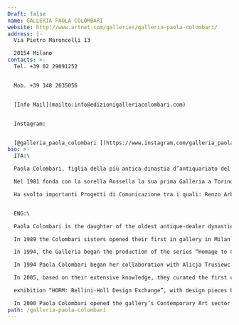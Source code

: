 ```yaml
---
Draft: false
name: GALLERIA PAOLA COLOMBARI
website: http://www.artnet.com/galleries/galleria-paola-colombari/
address: |-
  Via Pietro Maroncelli 13

  20154 Milano
contacts: >-
  Tel. +39 02 29091252 


  Mob. +39 348 2635056


  [Info Mail](mailto:info@edizionigalleriacolombari.com)


  Instagram:


  [@galleria_paola_colombari ](https://www.instagram.com/galleria_paola_colombari/)
bio: >-
  ITA:\

  Paola Colombari, figlia della più antica dinastia d’antiquariato del Nord Italia, dopo un’intensa e giovanile attività agonistica nella Nazionale Italiana di sci con la partecipazione alla Coppa del Mondo, si dedica agli studi di Archeologia mediorientale con la specializzazione in Egittologia.

  Nel 1981 fonda con la sorella Rossella la sua prima Galleria a Torino. Per circa dieci anni si occupano della ricerca sul XX secolo, partecipano allo sviluppo del Modernariato con particolare attenzione allo studio ed alla promozione culturale del noto Architetto torinese Carlo Mollino. Dal 1984 al 1987 organizzano le prime aste di Modernariato in Italia, tra le quali la grande asta dell’aprile ‘85 dedicata all’opera molliniana e nel 1986 la prima asta di design contemporaneo, mettendo all’incanto la famosa collezione della Triennale del 1985 “Le Affinità Elettive”. Nel 1989 si trasferiscono a Milano e Paola Colombari, figura attiva e trasversale, dopo una lunga esperienza nel modernariato fonda la sua galleria di Art Design sperimentando le nuove tendenze post-moderne e fondando nel 1991 il brand “Edizioni Galleria Colombari” producendo opere di Art Design in Limited Edition firmate da importanti designer italiani ed internazionali e collaborando con designers storici come Ron Arad, David Palterer, Alessandro Mendini, Ettore Sottsass, Ugo La Pietra, Adolfo Natalini, Andrea Branzi, Mario Bellini, Bob Wilson, Riccardo Dalisi, Garouste & Bonetti e altri. Trend-setter dell’Art Design oggi Paola Colombari collabora con importanti designer internazionali come: Karim Rashid, Pawel Grunert, Sergio J. Matos, Ronald Scliar Sasson, Juliano Guidi, Antonio Cagianelli, Luca Sacchetti ecc. Dal 1994 produce una linea in Omaggio all’Architetto Carlo Mollino di cui la famosa “Lampada Suora” è diventata un best-seller internazionale nelle più importanti Case d’Aste come Sotheby’s, Christie’s, Piasa, Richard Wright. Dal 1990 Paola Colombari attiva collaborazioni con importanti Gallerie e Musei Internazionali come: il Musée Des Arts Decoratifs di Montrèal in Canada, il Kunster Kolonie Museum di Darmstadt in Germania, il Museo di Gent ed Oostende in Belgio, il Kulturring Stadt Gallerie di Sundern, il Museo d’Arte Contemporanea del Castello di Varsavia in Polonia, il Museum of Contemporary Art Kiasma di Helsinki ed organizza alcune mostre per l’Istituto Italiano di Cultura dedicate all’opera del grande Architetto Carlo Mol- lino nel 2000 a Parigi e nel 2001 ad Amsterdam e Bruxelles. Paola Colombari si occupa inoltre dal 1990 di management culturale, sua la prima collezione nel 1991 di “Box of chocolate” firmata da importanti designers per la Peyrano Cioccolato,nel 1995 è consulente per il design’s product per la società Gempico di Mosca, nel 1997 apre i rapporti con i Paesi dell’Est collaborando con Alicja Trusiewicz per la promozione del design po- lacco in Italia.

  Ha svolto importanti Progetti di Comunicazione tra i quali: Renzo Arbore, Bob Wilson, Adisco, la Comis Lombardia, L’Ente Fiera di Parma e per il Padiglione D’Israele alla 9° Biennale di Architettura di Venezia del 2004 curata da Kurt Forster dal titolo “Metamorph”. Il 23 Ottobre 2001 organizza con Rossella Colombari un’asta esclusiva alla Christie’s di Londra dedicata all’opera completa di Carlo Mollino ed in base alla loro lunga esperienza nel 2005 curano il primo catalogo dei mobili dedicato alle opere di “Carlo Mollino. Catalogo dei Mobili” edito da Idea Books. Nel 2004 fonda ed è curatore del primo format fieristico nel settore del collezionismo dell’Art Design con l’Ente Fiera Milano-Novegro e nel 2005 cura le sezioni di “Design e Avanguardie Contemporanee” per la Fiera “Antiquaria” promossa da Fiera Milano City e cura la mostra “Installa- zioni tra Arte e Design”. Organizza e cura alcune mostre tra le quali: nel 2008 la mostra a Parigi del designer anglo-egiziano Karim Rashid, nel 2009 la mostra “Eco-Trans-Pop”, nel 2010 “Horm: Bellini-Holl design exchange” sette lampade progettate dai designers Mario Bellini e Steven Holl; nel 2011 “Effetto Acciaio”, nel 2012 una ricerca sul segno mistico “ The Religious Contemporary Design”, nel 2013 organizza e cura con Silvia Ariemma la mostra dedicata ai giovani talenti italiani “WABI SABI Italian Slow Design”, nel 2014 cura la mostra “Art Design for Freedom”, nel 2015 cura la mostra con Neia Paz dedicata ai designer brasiliani “Brasil Art Design” e il Solo Show della nota attrice-artista Marisa Laurito a Milano e “Radici Squadrate” alla Galleria Narciso di Torino durante Artissima. Cura la collezione “World Champion Glass Sky// Project” per Gioara fondata da Giorgio Gros. Presenta al Salone del Mobile 2016 la mostra “Cosmic Vanity” di Antonio Cagianelli, nel 2017 la personale del noto designer brasiliano Sergio J. Matos e nel 2018 del designer Ronald Scliar Sasson, nel 2019 cura la mostra collettiva “Artdesign. Newtrends”. Paola Colombari nel 2000 apre la nuova sezione di Arte Contemporanea occupandosi di artisti italiani ed internazionali in particolare seguendo l’opera degli artisti: Andrea De Carvalho (Brasile), Monica Silva (Brasile), Alessandra Roveda (ITA), Marilù S. Manzini (ITA), Carla Chiusano (ITA), Alessandro Vasapolli (ITA) , Uli Weber (DE), Tom Vack (USA), Steve Thornton (USA) e collabora dal 2016 con il noto fotografo British David Yarrow. Ha collaborato con l’artista Maimouna Guerresi e con gli artisti Blue and Joy. Ad Aprile 2019 durante il Salone del Mobile ha collaborato alla mostra di Alessandra Roveda “Home sweet Home” curata da Angela Missoni presso lo Spazio Missoni con 60,000 visitatori. La Galleria è presente alle Fiere italiane ed internazionali come PAD London, Design Days Dubai (Emirates), Fotofever (Parigi), MiArt (Milan), MIA Photo Fair (Milan), Arte Fiera Bologna, Nomad St. Moritz (Svizzera), Roma Arte in Nuvola. Dal 2006 è Presidente di Maroncelli District a Milano.


  ENG:\

  Paola Colombari is the daughter of the oldest antique-dealer dynasties of northern Italy. After an intense activity in competitive skiing as a member of the Italian National team (including paticipation for six years in the World Cup for downhill skiing) and her studies at the University of Middle Eastern Archaeology, Paola co-founded with her sister Rossella her first gallery in 1981 in Turin. For approximately ten years the Gallery concentrated on the research of twentieth century design, actively participating in the development of modern collecting, with particular attention to the study and promotion of the infamous architect from Turin Carlo Mollino. From 1984 to 1987 the sisters organized the first auctions of modern design in Italy, including the great auction in 1985 dediated to Mollino’s work and in 1986 the first auction dedicated to contemporary design which highlighted “Affinità Elettive”, the famous collection of the Triennale from 1985.

  In 1989 the Colombari sisters opened their first in gallery in Milan and in the year 2000 transferred the Gallery to its second location in via Maroncelli and divided it into two branches: the Gallery of Contemporary Art and Art Design Design curated by Paola Colombari and the Mid-Century Design Gallery curated by Rossella Colombari. At this juncture, Paola Colombari, an innovative and multi-disciplinary figure, decided to branch away from her long experience with mid-century design and veer towards the experimentation of new postmodernist trends with the foundation in 1991 of the Brand “Edizioni Galleria Colombari” dedicated to the production in Limited Edition of Art-Design furnitures designed by important Italian and international designers such as: Karim Rashid, Antonio Cagianelli, David Palterer, Luca Sacchetti, Garouste & Bonetti, Riccardo Dalisi, Yaacov Kaufman, Joanna Lyle Pawel Grunert; she has also collaborated with historical designers such as Alessandro Mendini, Ettore Sottsass, Ugo La Pietra, Andrea Branzi, Adolfo Natalini, Mario Bellini, Bob Wilson, Matteo Thun and Ron Arad. Paola Colombari collaborates today with the brasilian contemporary designer suchs as Sergio J.Matos, Rodrigo Almeida, Henrique Stayner, Ronald Scliar Sasson, Juliano Guidi and the italian designer Alessandra Roveda.

  In 1994, the Galleria began the production of the series “Homage to Carlo Mollino”, with the reproduction of seminal pieces of the architect’s ouevre. In 1990, collaborations with important international galleries and museums were also launched (including the Musée des Arts Décoratifs, Montréal, Canada - KunsterKolonie Museum, Darmstadt, Germany - Museum of Gent and Oostende, Belgium - Kulturring StadtGallerie, Sundern - Museum of Contemporary Art, Castle of Warsaw, Poland). Colombari also organized exhibitions dedicated to the work of Carlo Mollino for the Istituto Italiano di Cultura, such as the Paris exhibition in 2000 and then in Amsterdam and Brussels in 2001. From 1990 to the present, Paola Colombari has been active through collaborations as both curator and cultural manager.

  In 1994 Paola Colombari began her collaboration with Alicja Trusiewc in Poland and together they curated the first Art Design exhibition at the Museum of Contemporary Art in Warsaw dedicated to the famous designer and architect David Palterer. Furthermore, Colombari has also developed important public relations/press offices including: Renzo Arbore, Bob Wilson, Adisco, Fiera Milano City, and the Israeli Pavilion at the 9th Venice Architecture Biennial entitled “Metamorph”, curated by Kurt Foster. Paola and Rossella Colombari then curated the Christie’s auction in London on October 23rd 2001, focusing on the complete works of Carlo Mollino.

  In 2005, based on their extensive knowledge, they curated the first catalogue of Mollino’s work: “Carlo Mollino: Catalogo dei Mobili” edited by Idea Books. In 1994 The exhibition “Eco-Trans-Pop” followed in 2009 and in the 2010 the Gallery showed an important

  exhibition “HORM: Bellini-Holl Design Exchange”, with design pieces by internationallyreknown architects Steven Holl and Mario Bellini. In the 2011 Paola Colombari showed “Steel Effect”, in the 2012 the exhibition “The Religious Contemporary Design”, in the 2013 the show “WABI SABI Italian Slow Design” with the curator Silvia Ariemma , in the 2014 the exhibition “Art Design for Freedom”, in the 2015 curated with Neia Paz the exhibition “Brasil Art Design” and for the Furniture Fair 2015 the Solo Show of the TV Star Marisa Laurito, in the 2016 the exhibition of the designer Antonio Cagianelli “Cosmic Vanity” and the Solo Show of Marisa Laurito “Radici Squadrate” (Square Roots) for the Galleria Narciso in Turin.

  In 2000 Paola Colombari opened the gallery’s Contemporary Art sector dealing with both Italian and international artists, with a particular attention today to the work of the artists David Yarrow (UK), Alessandro Vasapolli (ITA), Uli Weber (DE), Tom Vack (USA), Andrea De Carvalho (BR), Monica Silva (BR), Steve Thornton (USA), Marilù Manzini (ITA) , Carla Chiusano (ITA) and collaborated with the artists Maïmouna Guerresi, Rachana Nagarkar, Blue and Joy and Marisa Laurito. The Gallery participates in some of the most important international Art Fairs such as: PAD London (GB), Design Days Dubai (Emirates), Mia Photo fair (Milan), MiArt Fair (Milan), Arte Fiera Bologna, Wopart Fair (Lugano), Fotofever (Paris), Roma Nuvola in Arte (Rome).
path: /galleria-paola-colombari
---
```

